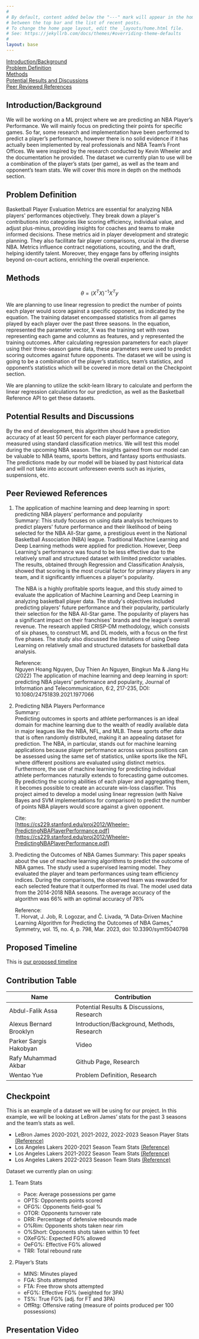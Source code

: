 ```yaml
---
#
# By default, content added below the "---" mark will appear in the home page
# between the top bar and the list of recent posts.
# To change the home page layout, edit the _layouts/home.html file.
# See: https://jekyllrb.com/docs/themes/#overriding-theme-defaults
#
layout: base
---
```


[Introduction/Background](#introductionbackground) \
[Problem Definition](#problem-definition) \
[Methods](#methods) \
[Potential Results and Discussions](#potential-results-and-discussions) \
[Peer Reviewed References](#peer-reviewed-references)

## **Introduction/Background**

We will be working on a ML project where we are predicting an NBA Player’s Performance. We will mainly focus on predicting their points for specific games. So far, some research and implementation have been performed to predict a player’s performance, however there is no solid evidence if it has actually been implemented by real professionals and NBA Team’s Front Offices. We were inspired by the research conducted by Kevin Wheeler and the documentation he provided. The dataset we currently plan to use will be a combination of the player’s stats (per game), as well as the team and opponent’s team stats. We will cover this more in depth on the methods section.

## **Problem Definition**

Basketball Player Evaluation Metrics are essential for analyzing NBA players' performances objectively. They break down a player's contributions into categories like scoring efficiency, individual value, and adjust plus-minus, providing insights for coaches and teams to make informed decisions. These metrics aid in player development and strategic planning. They also facilitate fair player comparisons, crucial in the diverse NBA. Metrics influence contract negotiations, scouting, and the draft, helping identify talent. Moreover, they engage fans by offering insights beyond on-court actions, enriching the overall experience.

## **Methods**

$$ \theta=(X^T X)^{-1}X^T y $$

We are planning to use linear regression to predict the number of points each player would score against a specific opponent, as indicated by the equation. The training dataset encompassed statistics from all games played by each player over the past three seasons. In the equation, represented the parameter vector, X was the training set with rows representing each game and columns as features, and y represented the training outcomes. After calculating regression parameters for each player using their three-season game data, these parameters were used to predict scoring outcomes against future opponents. The dataset we will be using is going to be a combination of the player’s statistics, team’s statistics, and opponent’s statistics which will be covered in more detail on the Checkpoint section.

We are planning to utilize the sckit-learn library to calculate and perform the linear regression calculations for our prediction, as well as the Basketball Reference API to get these datasets.

## **Potential Results and Discussions**

By the end of development, this algorithm should have a prediction accuracy of at least 50 percent for each player performance category, measured using standard classification metrics. We will test this model during the upcoming NBA season. The insights gained from our model can be valuable to NBA teams, sports bettors, and fantasy sports enthusiasts. The predictions made by our model will be biased by past historical data and will not take into account unforeseen events such as injuries, suspensions, etc.

## **Peer Reviewed References**

1. The application of machine learning and deep learning in sport: predicting NBA players’ performance and popularity \
   Summary:
   This study focuses on using data analysis techniques to predict players' future performance and their likelihood of being selected for the NBA All-Star game, a prestigious event in the National Basketball Association (NBA) league. Traditional Machine Learning and Deep Learning methods were applied for prediction. However, Deep Learning's performance was found to be less effective due to the relatively small and structured dataset with limited predictor variables. The results, obtained through Regression and Classification Analysis, showed that scoring is the most crucial factor for primary players in any team, and it significantly influences a player's popularity.

   The NBA is a highly profitable sports league, and this study aimed to evaluate the application of Machine Learning and Deep Learning in analyzing basketball player data. The study's objectives included predicting players' future performance and their popularity, particularly their selection for the NBA All-Star game. The popularity of players has a significant impact on their franchises' brands and the league's overall revenue. The research applied CRISP-DM methodology, which consists of six phases, to construct ML and DL models, with a focus on the first five phases. The study also discussed the limitations of using Deep Learning on relatively small and structured datasets for basketball data analysis.

   Reference: \
    Nguyen Hoang Nguyen, Duy Thien An Nguyen, Bingkun Ma & Jiang Hu (2022) The application of machine learning and deep learning in sport: predicting NBA players’ performance and popularity, Journal of Information and Telecommunication, 6:2, 217-235, DOI: 10.1080/24751839.2021.1977066

2. Predicting NBA Players Performance \
   Summary: \
   Predicting outcomes in sports and athlete performances is an ideal domain for machine learning due to the wealth of readily available data in major leagues like the NBA, NFL, and MLB. These sports offer data that is often randomly distributed, making it an appealing dataset for prediction. The NBA, in particular, stands out for machine learning applications because player performance across various positions can be assessed using the same set of statistics, unlike sports like the NFL where different positions are evaluated using distinct metrics. Furthermore, the use of machine learning for predicting individual athlete performances naturally extends to forecasting game outcomes. By predicting the scoring abilities of each player and aggregating them, it becomes possible to create an accurate win-loss classifier. This project aimed to develop a model using linear regression (with Naïve Bayes and SVM implementations for comparison) to predict the number of points NBA players would score against a given opponent.

   Cite: \
    [https://cs229.stanford.edu/proj2012/Wheeler-PredictingNBAPlayerPerformance.pdf](https://cs229.stanford.edu/proj2012/Wheeler-PredictingNBAPlayerPerformance.pdf)

3. Predicting the Outcomes of NBA Games
   Summary:
   This paper speaks about the use of machine learning algorithms to predict the outcome of NBA games. The study used a supervised learning model. They evaluated the player and team performances using team efficiency indices. During the comparisons, the observed team was rewarded for each selected feature that it outperformed its rival. The model used data from the 2014-2018 NBA seasons. The average accuracy of the algorithm was 66% with an optimal accuracy of 78%

   Reference: \
    T. Horvat, J. Job, R. Logozar, and Č. Livada, “A Data-Driven Machine Learning Algorithm for Predicting the Outcomes of NBA Games,” Symmetry, vol. 15, no. 4, p. 798, Mar. 2023, doi: 10.3390/sym15040798

## **Proposed Timeline**

This is [our proposed timeline](https://docs.google.com/spreadsheets/d/1ZIS8XA_fs862QNVlRjXboMSVjAnlntGr/edit#gid=1490824648)

## **Contribution Table**

| Name                    | Contribution                               |
| ----------------------- | ------------------------------------------ |
| Abdul-Falik Assa        | Potential Results & Discussions, Research  |
| Alexus Bernard Brooklyn | Introduction/Background, Methods, Research |
| Parker Sargis Hakobyan  | Video                                      |
| Rafy Muhammad Akbar     | Github Page, Research                      |
| Wentao Yue              | Problem Definition, Research               |

## **Checkpoint**

This is an example of a dataset we will be using for our project. In this example, we will be looking at LeBron James’ stats for the past 3 seasons and the team’s stats as well.

- LeBron James 2020-2021, 2021-2022, 2022-2023 Season Player Stats [(Reference)](https://www.basketball-reference.com/players/j/jamesle01.html)
- Los Angeles Lakers 2020-2021 Season Team Stats [(Reference)](https://www.basketball-reference.com/teams/LAL/2022.html)
- Los Angeles Lakers 2021-2022 Season Team Stats [(Reference)](https://www.basketball-reference.com/teams/LAL/2022.html)
- Los Angeles Lakers 2022-2023 Season Team Stats [(Reference)](https://www.basketball-reference.com/teams/LAL/2022.html)

Dataset we currently plan on using:

1. Team Stats

   - Pace: Average possessions per game
   - OPTS: Opponents points scored
   - OFG%: Opponents field-goal %
   - OTOR: Opponents turnover rate
   - DRR: Percentage of defensive rebounds made
   - O%Rim: Opponents shots taken near rim
   - O%Short: Opponents shots taken within 10 feet
   - OXeFG%: Expected FG% allowed
   - OeFG%: Effective FG% allowed
   - TRR: Total rebound rate

2. Player’s Stats

   - MINS: Minutes played
   - FGA: Shots attempted
   - FTA: Free throw shots attempted
   - eFG%: Effective FG% (weighted for 3PA)
   - TS%: True FG% (adj. for FT and 3PA)
   - OffRtg: Offensive rating (measure of points produced per 100 possessions)

## **Presentation Video**
